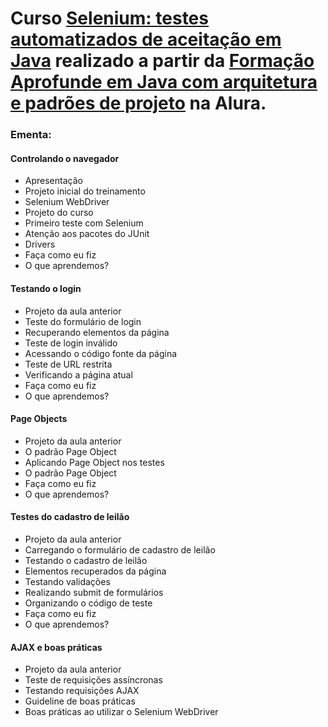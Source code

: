 # Curso [Selenium: testes automatizados de aceitação em Java](https://cursos.alura.com.br/course/selenium-testes-automatizados-aceitacao-java) realizado a partir da [Formação Aprofunde em Java com arquitetura e padrões de projeto](https://www.alura.com.br/formacao-arquitetura-design-projetos-java) na Alura.

### Ementa:   
#### Controlando o navegador
  - Apresentação
  - Projeto inicial do treinamento
  - Selenium WebDriver
  - Projeto do curso
  - Primeiro teste com Selenium
  - Atenção aos pacotes do JUnit
  - Drivers
  - Faça como eu fiz
  - O que aprendemos?

#### Testando o login
  - Projeto da aula anterior
  - Teste do formulário de login
  - Recuperando elementos da página
  - Teste de login inválido
  - Acessando o código fonte da página
  - Teste de URL restrita
  - Verificando a página atual
  - Faça como eu fiz
  - O que aprendemos?

#### Page Objects
  - Projeto da aula anterior
  - O padrão Page Object
  - Aplicando Page Object nos testes
  - O padrão Page Object
  - Faça como eu fiz
  - O que aprendemos?

#### Testes do cadastro de leilão
  - Projeto da aula anterior
  - Carregando o formulário de cadastro de leilão
  - Testando o cadastro de leilão
  - Elementos recuperados da página
  - Testando validações
  - Realizando submit de formulários
  - Organizando o código de teste
  - Faça como eu fiz
  - O que aprendemos?

#### AJAX e boas práticas
  - Projeto da aula anterior
  - Teste de requisições assíncronas
  - Testando requisições AJAX
  - Guideline de boas práticas
  - Boas práticas ao utilizar o Selenium WebDriver
